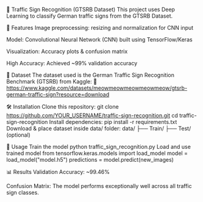 🚦 Traffic Sign Recognition (GTSRB Dataset)
This project uses Deep Learning to classify German traffic signs from the GTSRB Dataset.

📌 Features
Image preprocessing: resizing and normalization for CNN input

Model: Convolutional Neural Network (CNN) built using TensorFlow/Keras

Visualization: Accuracy plots & confusion matrix

High Accuracy: Achieved ~99% validation accuracy

📂 Dataset
The dataset used is the German Traffic Sign Recognition Benchmark (GTSRB) from Kaggle:
🔗 https://www.kaggle.com/datasets/meowmeowmeowmeowmeow/gtsrb-german-traffic-sign?resource=download

🛠 Installation
Clone this repository:
git clone https://github.com/YOUR_USERNAME/traffic-sign-recognition.git
cd traffic-sign-recognition
Install dependencies:
pip install -r requirements.txt
Download & place dataset inside data/ folder:
data/
├── Train/
├── Test/   (optional)

🚀 Usage
Train the model
python traffic_sign_recognition.py
Load and use trained model
from tensorflow.keras.models import load_model
model = load_model("model.h5")
predictions = model.predict(new_images)

📊 Results
Validation Accuracy: ~99.46%

Confusion Matrix:
The model performs exceptionally well across all traffic sign classes.

